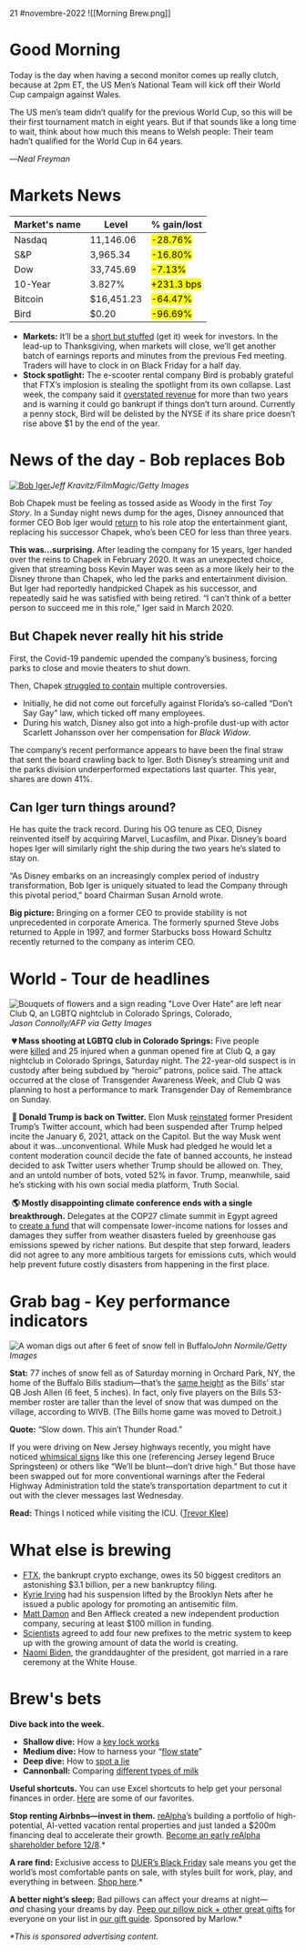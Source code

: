 21 #novembre-2022
![[Morning Brew.png]]
# Good Morning
Today is the day when having a second monitor comes up really clutch, because at 2pm ET, the US Men’s National Team will kick off their World Cup campaign against Wales.

The US men’s team didn’t qualify for the previous World Cup, so this will be their first tournament match in eight years. But if that sounds like a long time to wait, think about how much this means to Welsh people: Their team hadn’t qualified for the World Cup in 64 years.

—_Neal Freyman_
# Markets News
| Market's name | Level      | % gain/lost                                |
| ------------- | ---------- | ------------------------------------------ |
| Nasdaq        | 11,146.06  | <mark class="hltr-red">-28.76%</mark>      |
| S&P           | 3,965.34   | <mark class="hltr-red">-16.80%</mark>      |
| Dow           | 33,745.69  | <mark class="hltr-red">-7.13%</mark>       |
| 10-Year       | 3.827%     | <mark class="hltr-green">+231.3 bps</mark> |
| Bitcoin       | $16,451.23 | <mark class="hltr-red">-64.47%</mark>      |
| Bird          | $0.20      | <mark class="hltr-red">-96.69%</mark>      | 
-   **Markets:** It’ll be a [short but stuffed](https://link.morningbrew.com/click/29757703.4116694/aHR0cHM6Ly93d3cuYmFycm9ucy5jb20vYXJ0aWNsZXMvem9vbS1kZWxsLWJlc3QtYnV5LWRlZXJlLWFuZC1vdGhlci1zdG9ja3MtZm9yLWludmVzdG9ycy10by13YXRjaC10aGlzLXdlZWstNTE2Njg5NzQ0MDk_bW9kPWhwX21pbm9yX3BvczIzJmFkb2JlX21jPU1DTUlEJTNENzIwODIyNDM1OTc2ODM0OTgyMjQwMTYxNDkzNDMyNjU3MTk0MjglN0NNQ09SR0lEJTNEQ0I2OEU0QkE1NTE0NENBQTBBNEM5OEE1JTI1NDBBZG9iZU9yZyU3Q1RTJTNEMTY2ODk3OTUwMg/6360d8c913646a717506c2efB4f3283b1) (get it) week for investors. In the lead-up to Thanksgiving, when markets will close, we’ll get another batch of earnings reports and minutes from the previous Fed meeting. Traders will have to clock in on Black Friday for a half day.
-   **Stock spotlight:** The e-scooter rental company Bird is probably grateful that FTX’s implosion is stealing the spotlight from its own collapse. Last week, the company said it [overstated revenue](https://link.morningbrew.com/click/29757703.4116694/aHR0cHM6Ly90ZWNoY3J1bmNoLmNvbS8yMDIyLzExLzE0L2JpcmQtdGVsbHMtc2VjLWl0LW92ZXJzdGF0ZWQtcmV2ZW51ZS1mb3ItdHdvLXllYXJzLw/6360d8c913646a717506c2efBd3ff2e3f) for more than two years and is warning it could go bankrupt if things don’t turn around. Currently a penny stock, Bird will be delisted by the NYSE if its share price doesn’t rise above $1 by the end of the year.
# News of the day - Bob replaces Bob
[![Bob Iger](https://ci5.googleusercontent.com/proxy/40iH2zhQRwt9VmrbZClAWn8EtKioFdj35Qlyw6W3ujqcd_-hHCWJN9G3fLjR33bsFrIPc6AFSNGEG2_u34QOAE6iD8x4wfjsgt9u_AFeqoZ9rFnBMvN4vZg8EkKCPGjqXdH1-0kYa1O6tWRypdzoSbQUGlVkQ1txekbmw9QIK6hMexNRiVKz8eYFWj8g1nsw=s0-d-e1-ft#https://cdn.sanity.io/images/bl383u0v/production/ce46fe87e0498aba5a7177c2c82a0884b0f25840-1024x683.jpg?w=670&q=70&auto=format)](https://link.morningbrew.com/click/29757703.4116694/aHR0cHM6Ly9tb3JuaW5nYnJldy5jb20vZGFpbHkvc3Rvcmllcy8yMDIyLzExLzIwL2Rpc25leS1yZXBsYWNlcy1ib2ItY2hhcGVrLXdpdGgtZm9ybWVyLWNlby1ib2ItaWdlcj91dG1fY2FtcGFpZ249bWImdXRtX21lZGl1bT1uZXdzbGV0dGVyJnV0bV9zb3VyY2U9bW9ybmluZ19icmV3Jm1pZD0yMzBkZjcwMjQ3ZDk2NjZkMDM0MDk4MDljZTUxNjRkZA/6360d8c913646a717506c2efC3e0d196c)_Jeff Kravitz/FilmMagic/Getty Images_

Bob Chapek must be feeling as tossed aside as Woody in the first _Toy Story_. In a Sunday night news dump for the ages, Disney announced that former CEO Bob Iger would [return](https://link.morningbrew.com/click/29757703.4116694/aHR0cHM6Ly93d3cuY25iYy5jb20vMjAyMi8xMS8yMS9ib2ItaWdlci1uYW1lZC1kaXNuZXktY2VvLWVmZmVjdGl2ZS1pbW1lZGlhdGVseS5odG1sP3V0bV9jYW1wYWlnbj1tYiZ1dG1fbWVkaXVtPW5ld3NsZXR0ZXImdXRtX3NvdXJjZT1tb3JuaW5nX2JyZXc/6360d8c913646a717506c2efB56eb896b) to his role atop the entertainment giant, replacing his successor Chapek, who’s been CEO for less than three years.

**This was…surprising.** After leading the company for 15 years, Iger handed over the reins to Chapek in February 2020. It was an unexpected choice, given that streaming boss Kevin Mayer was seen as a more likely heir to the Disney throne than Chapek, who led the parks and entertainment division. But Iger had reportedly handpicked Chapek as his successor, and repeatedly said he was satisfied with being retired. “I can’t think of a better person to succeed me in this role,” Iger said in March 2020.

## But Chapek never really hit his stride

First, the Covid-19 pandemic upended the company’s business, forcing parks to close and movie theaters to shut down.

Then, Chapek [struggled to contain](https://link.morningbrew.com/click/29757703.4116694/aHR0cHM6Ly9kZWFkbGluZS5jb20vMjAyMi8xMS9kaXNuZXktYm9iLWlnZXItcmV0dXJucy1jZW8tYm9iLWNoYXBlay1vdXQtMTIzNTE3ODIyMy8_dXRtX2NhbXBhaWduPW1iJnV0bV9tZWRpdW09bmV3c2xldHRlciZ1dG1fc291cmNlPW1vcm5pbmdfYnJldw/6360d8c913646a717506c2efBbb0b8a17) multiple controversies.

-   Initially, he did not come out forcefully against Florida’s so-called “Don’t Say Gay” law, which ticked off many employees.
-   During his watch, Disney also got into a high-profile dust-up with actor Scarlett Johansson over her compensation for _Black Widow_.

The company’s recent performance appears to have been the final straw that sent the board crawling back to Iger. Both Disney’s streaming unit and the parks division underperformed expectations last quarter. This year, shares are down 41%.

## Can Iger turn things around?

He has quite the track record. During his OG tenure as CEO, Disney reinvented itself by acquiring Marvel, Lucasfilm, and Pixar. Disney’s board hopes Iger will similarly right the ship during the two years he’s slated to stay on.

“As Disney embarks on an increasingly complex period of industry transformation, Bob Iger is uniquely situated to lead the Company through this pivotal period,” board Chairman Susan Arnold wrote.

**Big picture:** Bringing on a former CEO to provide stability is not unprecedented in corporate America. The formerly spurned Steve Jobs returned to Apple in 1997, and former Starbucks boss Howard Schultz recently returned to the company as interim CEO.
# World - Tour de headlines
![Bouquets of flowers and a sign reading "Love Over Hate" are left near Club Q, an LGBTQ nightclub in Colorado Springs, Colorado,](https://ci4.googleusercontent.com/proxy/2WD2DsnuMwrbjjCj30fcCYWn2upIULxQ1hrVR4tvmG3UpjSVIfGjRKkabOpK_eA0RKZ0s6FjoTLAV23mYg0Xd2HGh3ldnB78CsFlNcCqcN-UHIqjl3JYWLIxExs83szTEU42vqw9NDaB-bWP4JAkgI-nqD7AuTiNbxKUyH68zGQphZULF-KrEzyPHkow8Qt8=s0-d-e1-ft#https://cdn.sanity.io/images/bl383u0v/production/7a03c89d9bee88c01fedfa25e967da6baf244ed5-1024x683.jpg?w=670&q=70&auto=format)_Jason Connolly/AFP via Getty Images_

 **💔 Mass shooting at LGBTQ club in Colorado Springs:** Five people were [killed](https://link.morningbrew.com/click/29757703.4116694/aHR0cHM6Ly93d3cuYmJjLmNvbS9uZXdzL3dvcmxkLXVzLWNhbmFkYS02MzY5MzMxMD91dG1fY2FtcGFpZ249bWImdXRtX21lZGl1bT1uZXdzbGV0dGVyJnV0bV9zb3VyY2U9bW9ybmluZ19icmV3/6360d8c913646a717506c2efB7116fff1) and 25 injured when a gunman opened fire at Club Q, a gay nightclub in Colorado Springs, Saturday night. The 22-year-old suspect is in custody after being subdued by “heroic” patrons, police said. The attack occurred at the close of Transgender Awareness Week, and Club Q was planning to host a performance to mark Transgender Day of Remembrance on Sunday.

 **🔁 Donald Trump is back on Twitter.** Elon Musk [reinstated](https://link.morningbrew.com/click/29757703.4116694/aHR0cHM6Ly93d3cuY25iYy5jb20vMjAyMi8xMS8yMC90cnVtcC1zbnVicy10d2l0dGVyLWFmdGVyLW11c2stYW5ub3VuY2VzLXJlYWN0aXZhdGlvbi1vZi1oaXMtYWNjb3VudC5odG1sP3V0bV9jYW1wYWlnbj1tYiZ1dG1fbWVkaXVtPW5ld3NsZXR0ZXImdXRtX3NvdXJjZT1tb3JuaW5nX2JyZXc/6360d8c913646a717506c2efBa798452a) former President Trump’s Twitter account, which had been suspended after Trump helped incite the January 6, 2021, attack on the Capitol. But the way Musk went about it was…unconventional. While Musk had pledged he would let a content moderation council decide the fate of banned accounts, he instead decided to ask Twitter users whether Trump should be allowed on. They, and an untold number of bots, voted 52% in favor. Trump, meanwhile, said he’s sticking with his own social media platform, Truth Social.

 **🌎 Mostly disappointing climate conference ends with a single breakthrough.** Delegates at the COP27 climate summit in Egypt agreed to [create a fund](https://link.morningbrew.com/click/29757703.4116694/aHR0cHM6Ly93d3cucmV1dGVycy5jb20vYnVzaW5lc3MvY29wL2NvdW50cmllcy1hZ3JlZS1sb3NzLWRhbWFnZS1mdW5kLWZpbmFsLWNvcDI3LWRlYWwtZWx1c2l2ZS0yMDIyLTExLTIwLz91dG1fY2FtcGFpZ249bWImdXRtX21lZGl1bT1uZXdzbGV0dGVyJnV0bV9zb3VyY2U9bW9ybmluZ19icmV3/6360d8c913646a717506c2efBb016ae0e) that will compensate lower-income nations for losses and damages they suffer from weather disasters fueled by greenhouse gas emissions spewed by richer nations. But despite that step forward, leaders did not agree to any more ambitious targets for emissions cuts, which would help prevent future costly disasters from happening in the first place.
# Grab bag - Key performance indicators
![A woman digs out after 6 feet of snow fell in Buffalo](https://ci5.googleusercontent.com/proxy/QmOYxXt6j0SG4cESoFAMMFkw7ElmsuJCdr1GKVme0FuSnws1pKOcRc5fHfiszSu6PK1E5E9LwAnunnZJlMZJ675Mcsza7tGY5xxTI7x7cV6AD1vT2OCKitdLClKcehPet-ul1a53Ko_RDjxZOgKdVltZVcUaO9SPA_V-TuyEXZpTXNce2nVdDk2R897bXIHC=s0-d-e1-ft#https://cdn.sanity.io/images/bl383u0v/production/e517aff219877ac67b1517443a09c75e1cc565bb-1024x682.jpg?w=670&q=70&auto=format)_John Normile/Getty Images_

**Stat:** 77 inches of snow fell as of Saturday morning in Orchard Park, NY, the home of the Buffalo Bills stadium—that’s the [same height](https://link.morningbrew.com/click/29757703.4116694/aHR0cHM6Ly93d3cud2l2Yi5jb20vc3BvcnRzL2J1ZmZhbG8tYmlsbHMvYmlsbHMtam9zaC1hbGxlbi1idWZmYWxvLXNub3dzdG9ybS1zbm93LXRvdGFsLWF0LWJpbGxzLXN0YWRpdW0tdGFsbC1vcmNoYXJkLXBhcmsvP3V0bV9jYW1wYWlnbj1tYiZ1dG1fbWVkaXVtPW5ld3NsZXR0ZXImdXRtX3NvdXJjZT1tb3JuaW5nX2JyZXc/6360d8c913646a717506c2efB7a94f52b) as the Bills’ star QB Josh Allen (6 feet, 5 inches). In fact, only five players on the Bills 53-member roster are taller than the level of snow that was dumped on the village, according to WIVB. (The Bills home game was moved to Detroit.)

**Quote:** “Slow down. This ain’t Thunder Road.”

If you were driving on New Jersey highways recently, you might have noticed [whimsical signs](https://link.morningbrew.com/click/29757703.4116694/aHR0cHM6Ly93d3cuaW5xdWlyZXIuY29tL3RyYW5zcG9ydGF0aW9uL25qLWRlcGFydG1lbnQtb2YtdHJhbnNwb3J0YXRpb24tcm9hZC1zaWducy0yMDIyMTExNi5odG1sP3V0bV9jYW1wYWlnbj1tYiZ1dG1fbWVkaXVtPW5ld3NsZXR0ZXImdXRtX3NvdXJjZT1tb3JuaW5nX2JyZXc/6360d8c913646a717506c2efB42989b6c) like this one (referencing Jersey legend Bruce Springsteen) or others like “We’ll be blunt—don’t drive high.” But those have been swapped out for more conventional warnings after the Federal Highway Administration told the state’s transportation department to cut it out with the clever messages last Wednesday.

**Read:** Things I noticed while visiting the ICU. ([Trevor Klee](https://link.morningbrew.com/click/29757703.4116694/aHR0cHM6Ly90cmV2b3JrbGVlLnN1YnN0YWNrLmNvbS9wL3RoaW5ncy1pdmUtbm90aWNlZC13aGlsZS12aXNpdGluZz91dG1fY2FtcGFpZ249bWImdXRtX21lZGl1bT1uZXdzbGV0dGVyJnV0bV9zb3VyY2U9bW9ybmluZ19icmV3/6360d8c913646a717506c2efBc5cd30cb))
# What else is brewing
-   [FTX](https://link.morningbrew.com/click/29757703.4116694/aHR0cHM6Ly93d3cud2FzaGluZ3RvbnBvc3QuY29tL2J1c2luZXNzLzIwMjIvMTEvMjAvZnR4LWNyeXB0by1iYW5rcnVwdGN5LWNyZWRpdG9ycy8_dXRtX2NhbXBhaWduPW1iJnV0bV9tZWRpdW09bmV3c2xldHRlciZ1dG1fc291cmNlPW1vcm5pbmdfYnJldw/6360d8c913646a717506c2efBf3865c74), the bankrupt crypto exchange, owes its 50 biggest creditors an astonishing $3.1 billion, per a new bankruptcy filing.
-   [Kyrie Irving](https://link.morningbrew.com/click/29757703.4116694/aHR0cHM6Ly9ueXBvc3QuY29tLzIwMjIvMTEvMjAva3lyaWUtaXJ2aW5nLWFwb2xvZ2l6ZXMtd2lsbC1wbGF5LXN1bmRheS1hZ2FpbnN0LWdyaXp6bGllcy8_dXRtX2NhbXBhaWduPW1iJnV0bV9tZWRpdW09bmV3c2xldHRlciZ1dG1fc291cmNlPW1vcm5pbmdfYnJldw/6360d8c913646a717506c2efB98e868e5) had his suspension lifted by the Brooklyn Nets after he issued a public apology for promoting an antisemitic film.
-   [Matt Damon](https://link.morningbrew.com/click/29757703.4116694/aHR0cHM6Ly93d3cubnl0aW1lcy5jb20vMjAyMi8xMS8yMC9idXNpbmVzcy9tZWRpYS9iZW4tYWZmbGVjay1tYXR0LWRhbW9uLWZpbG0tY29tcGFueS5odG1sP3V0bV9jYW1wYWlnbj1tYiZ1dG1fbWVkaXVtPW5ld3NsZXR0ZXImdXRtX3NvdXJjZT1tb3JuaW5nX2JyZXc/6360d8c913646a717506c2efBb92e1f1c) and Ben Affleck created a new independent production company, securing at least $100 million in funding.
-   [Scientists](https://link.morningbrew.com/click/29757703.4116694/aHR0cHM6Ly93d3cubnByLm9yZy8yMDIyLzExLzE5LzExMzc5ODU2MTkvbWV0cmljLXN5c3RlbS1tZWFzdXJlbWVudC1wcmVmaXg_dXRtX2NhbXBhaWduPW1iJnV0bV9tZWRpdW09bmV3c2xldHRlciZ1dG1fc291cmNlPW1vcm5pbmdfYnJldw/6360d8c913646a717506c2efB72592565) agreed to add four new prefixes to the metric system to keep up with the growing amount of data the world is creating.
-   [Naomi Biden](https://link.morningbrew.com/click/29757703.4116694/aHR0cHM6Ly93d3cubnByLm9yZy8yMDIyLzExLzE2LzExMjk5MTQ4NjUvbmFvbWktYmlkZW4td2VkZGluZy13aGl0ZS1ob3VzZT91dG1fY2FtcGFpZ249bWImdXRtX21lZGl1bT1uZXdzbGV0dGVyJnV0bV9zb3VyY2U9bW9ybmluZ19icmV3/6360d8c913646a717506c2efB0992cd6e), the granddaughter of the president, got married in a rare ceremony at the White House.
# Brew's bets
**Dive back into the week.**

-   **Shallow dive:** How a [key lock works](https://link.morningbrew.com/click/29757703.4116694/aHR0cHM6Ly90d2l0dGVyLmNvbS9UZWNoQW1hemluZy9zdGF0dXMvMTU4NTI2NzU1ODA3MjE3MjU1Mz91dG1fY2FtcGFpZ249bWImdXRtX21lZGl1bT1uZXdzbGV0dGVyJnV0bV9zb3VyY2U9bW9ybmluZ19icmV3/6360d8c913646a717506c2efB642ffe64)
-   **Medium dive:** How to harness your “[flow state](https://link.morningbrew.com/click/29757703.4116694/aHR0cHM6Ly9iaWd0aGluay5jb20vdGhlLXdlbGwvZmxvdy1zdGF0ZS1wZWFrLXBlcmZvcm1hbmNlLz91dG1fY2FtcGFpZ249bWImdXRtX21lZGl1bT1uZXdzbGV0dGVyJnV0bV9zb3VyY2U9bW9ybmluZ19icmV3/6360d8c913646a717506c2efBe37fb0ff)”
-   **Deep dive:** How to [spot a lie](https://link.morningbrew.com/click/29757703.4116694/aHR0cHM6Ly93d3cueW91dHViZS5jb20vd2F0Y2g_dj1IMC1Xa3BtVFByTQ/6360d8c913646a717506c2efB8725a257)
-   **Cannonball:** Comparing [different types of milk](https://link.morningbrew.com/click/29757703.4116694/aHR0cHM6Ly93d3cueW91dHViZS5jb20vd2F0Y2g_dj1zNlRYREZwMUVjTQ/6360d8c913646a717506c2efCe4573623)

**Useful shortcuts.** You can use Excel shortcuts to help get your personal finances in order. [Here](https://link.morningbrew.com/click/29757703.4116694/aHR0cHM6Ly9tb3JuaW5nYnJldy5jb20vbW9uZXktc2Njb3AvZ2MvZXhjZWwtbWFzdGVyY2xhc3M_dXRtX2NhbXBhaWduPW1iJnV0bV9tZWRpdW09bmV3c2xldHRlciZ1dG1fc291cmNlPW1vcm5pbmdfYnJldyZtaWQ9MjMwZGY3MDI0N2Q5NjY2ZDAzNDA5ODA5Y2U1MTY0ZGQ/6360d8c913646a717506c2efB9beb79ec) are some of our favorites.

**Stop renting Airbnbs—invest in them.** [reAlpha](https://link.morningbrew.com/click/29757703.4116694/aHR0cHM6Ly9pbnZlc3QucmVhbHBoYS5jb20vP3V0bV9zb3VyY2U9cmdhcmVhbHBoYWxhbmRpbmdwYWdlJnV0bV9tZWRpdW09cGFydG5lcnNoaXAwMS0wMl8xMS0yMSZ0bmFtZXM9cGFydG5lcnNoaXAwMS0wMl8xMS0yMQ/6360d8c913646a717506c2efB3630662d)’s building a portfolio of high-potential, AI-vetted vacation rental properties and just landed a $200m financing deal to accelerate their growth. [Become an early reAlpha shareholder before 12/8](https://link.morningbrew.com/click/29757703.4116694/aHR0cHM6Ly9pbnZlc3QucmVhbHBoYS5jb20vP3V0bV9zb3VyY2U9cmdhcmVhbHBoYWxhbmRpbmdwYWdlJnV0bV9tZWRpdW09cGFydG5lcnNoaXAwMS0wMl8xMS0yMSZ0bmFtZXM9cGFydG5lcnNoaXAwMS0wMl8xMS0yMQ/6360d8c913646a717506c2efC3630662d).*

**A rare find:** Exclusive access to [DUER’s Black Friday](https://link.morningbrew.com/click/29757703.4116694/aHR0cHM6Ly9zaG9wZHVlci5jb20vcGFnZXMvYmxhY2stZnJpZGF5LXNhbGU_dXRtX3NvdXJjZT1tb3JuaW5nYnJldyZ1dG1fbWVkaXVtPWRpc3BsYXkmdXRtX2NhbXBhaWduPWJsYWNrZnJpZGF5JmVsPW1vcm5pbmdicmV3/6360d8c913646a717506c2efB61a2f712) sale means you get the world’s most comfortable pants on sale, with styles built for work, play, and everything in between. [Shop here](https://link.morningbrew.com/click/29757703.4116694/aHR0cHM6Ly9zaG9wZHVlci5jb20vcGFnZXMvYmxhY2stZnJpZGF5LXNhbGU_dXRtX3NvdXJjZT1tb3JuaW5nYnJldyZ1dG1fbWVkaXVtPWRpc3BsYXkmdXRtX2NhbXBhaWduPWJsYWNrZnJpZGF5JmVsPW1vcm5pbmdicmV3/6360d8c913646a717506c2efC61a2f712).*

**A better night’s sleep:** Bad pillows can affect your dreams at night—_and_ chasing your dreams by day. [Peep our pillow pick + other great gifts](https://link.morningbrew.com/click/29757703.4116694/aHR0cHM6Ly93d3cubW9ybmluZ2JyZXcuY29tL2RhaWx5L3N0b3JpZXMvYy9naWZ0LWd1aWRlLTIwMjIvd2ZoLWRldm90ZWU_dXRtX2NhbXBhaWduPW1iJnV0bV9tZWRpdW09bmV3c2xldHRlciZ1dG1fc291cmNlPW1vcm5pbmdfYnJldyZtaWQ9MjMwZGY3MDI0N2Q5NjY2ZDAzNDA5ODA5Y2U1MTY0ZGQ/6360d8c913646a717506c2efB87ba768e) for everyone on your list in [our gift guide](https://link.morningbrew.com/click/29757703.4116694/aHR0cHM6Ly93d3cubW9ybmluZ2JyZXcuY29tL2RhaWx5L3N0b3JpZXMvYy9naWZ0LWd1aWRlLTIwMjIvd2ZoLWRldm90ZWU_dXRtX2NhbXBhaWduPW1iJnV0bV9tZWRpdW09bmV3c2xldHRlciZ1dG1fc291cmNlPW1vcm5pbmdfYnJldyZtaWQ9MjMwZGY3MDI0N2Q5NjY2ZDAzNDA5ODA5Y2U1MTY0ZGQ/6360d8c913646a717506c2efC87ba768e). Sponsored by Marlow.*

_*This is sponsored advertising content._
